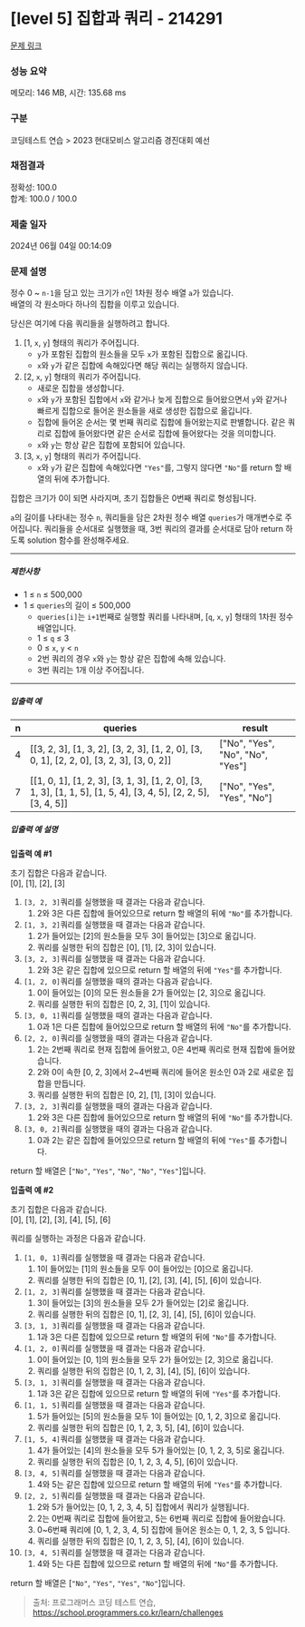 # [level 5] 집합과 쿼리 - 214291 

[문제 링크](https://school.programmers.co.kr/learn/courses/30/lessons/214291) 

### 성능 요약

메모리: 146 MB, 시간: 135.68 ms

### 구분

코딩테스트 연습 > 2023 현대모비스 알고리즘 경진대회 예선

### 채점결과

정확성: 100.0<br/>합계: 100.0 / 100.0

### 제출 일자

2024년 06월 04일 00:14:09

### 문제 설명

<p>정수 0 ~ <code>n-1</code>을 담고 있는 크기가 <code>n</code>인 1차원 정수 배열 <code>a</code>가 있습니다.<br>
배열의 각 원소마다 하나의 집합을 이루고 있습니다.</p>

<p>당신은 여기에 다음 쿼리들을 실행하려고 합니다.</p>

<ol>
<li>[1, <code>x</code>, <code>y</code>] 형태의 쿼리가 주어집니다. 

<ul>
<li><code>y</code>가 포함된 집합의 원소들을 모두 <code>x</code>가 포함된 집합으로 옮깁니다.</li>
<li><code>x</code>와 <code>y</code>가 같은 집합에 속해있다면 해당 쿼리는 실행하지 않습니다.</li>
</ul></li>
<li>[2, <code>x</code>, <code>y</code>] 형태의 쿼리가 주어집니다. 

<ul>
<li>새로운 집합을 생성합니다.</li>
<li><code>x</code>와 <code>y</code>가 포함된 집합에서 <code>x</code>와 같거나 늦게 집합으로 들어왔으면서 <code>y</code>와 같거나 빠르게 집합으로 들어온 원소들을 새로 생성한 집합으로 옮깁니다.</li>
<li>집합에 들어온 순서는 몇 번째 쿼리로 집합에 들어왔는지로 판별합니다. 같은 쿼리로 집합에 들어왔다면 같은 순서로 집합에 들어왔다는 것을 의미합니다.</li>
<li><code>x</code>와 <code>y</code>는 항상 같은 집합에 포함되어 있습니다.</li>
</ul></li>
<li>[3, <code>x</code>, <code>y</code>] 형태의 쿼리가 주어집니다. 

<ul>
<li><code>x</code>와 <code>y</code>가 같은 집합에 속해있다면 <code>"Yes"</code>를, 그렇지 않다면 <code>"No"</code>를 return 할 배열의 뒤에 추가합니다.</li>
</ul></li>
</ol>

<p>집합은 크기가 0이 되면 사라지며, 초기 집합들은 0번째 쿼리로 형성됩니다.</p>

<p><code>a</code>의 길이를 나타내는 정수 <code>n</code>, 쿼리들을 담은 2차원 정수 배열 <code>queries</code>가 매개변수로 주어집니다. 쿼리들을 순서대로 실행했을 때, 3번 쿼리의 결과를 순서대로 담아 return 하도록 solution 함수를 완성해주세요.</p>

<hr>

<h5>제한사항</h5>

<ul>
<li>1 ≤ <code>n</code> ≤ 500,000</li>
<li>1 ≤ <code>queries</code>의 길이 ≤ 500,000

<ul>
<li><code>queries[i]</code>는 <code>i+1</code>번째로 실행할 쿼리를 나타내며, [<code>q</code>, <code>x</code>, <code>y</code>] 형태의 1차원 정수 배열입니다.</li>
<li>1 ≤ <code>q</code> ≤ 3</li>
<li>0 ≤ <code>x</code>, <code>y</code> &lt; <code>n</code></li>
<li>2번 쿼리의 경우 <code>x</code>와 <code>y</code>는 항상 같은 집합에 속해 있습니다.</li>
<li>3번 쿼리는 1개 이상 주어집니다.</li>
</ul></li>
</ul>

<hr>

<h5>입출력 예</h5>
<table class="table">
        <thead><tr>
<th>n</th>
<th>queries</th>
<th>result</th>
</tr>
</thead>
        <tbody><tr>
<td>4</td>
<td>[[3, 2, 3], [1, 3, 2], [3, 2, 3], [1, 2, 0], [3, 0, 1], [2, 2, 0], [3, 2, 3], [3, 0, 2]]</td>
<td>["No", "Yes", "No", "No", "Yes"]</td>
</tr>
<tr>
<td>7</td>
<td>[[1, 0, 1], [1, 2, 3], [3, 1, 3], [1, 2, 0], [3, 1, 3], [1, 1, 5], [1, 5, 4], [3, 4, 5], [2, 2, 5], [3, 4, 5]]</td>
<td>["No", "Yes", "Yes", "No"]</td>
</tr>
</tbody>
      </table>
<h5>입출력 예 설명</h5>

<p><strong>입출력 예 #1</strong></p>

<p>초기 집합은 다음과 같습니다.<br>
[0], [1], [2], [3]</p>

<ol>
<li><code>[3, 2, 3]</code>쿼리를 실행했을 때 결과는 다음과 같습니다.

<ol>
<li>2와 3은 다른 집합에 들어있으므로 return 할 배열의 뒤에 <code>"No"</code>를 추가합니다.</li>
</ol></li>
<li><code>[1, 3, 2]</code>쿼리를 실행했을 때 결과는 다음과 같습니다.

<ol>
<li>2가 들어있는 [2]의 원소들을 모두 3이 들어있는 [3]으로 옮깁니다.</li>
<li>쿼리를 실행한 뒤의 집합은 [0], [1], [2, 3]이 있습니다.</li>
</ol></li>
<li><code>[3, 2, 3]</code>쿼리를 실행했을 때 결과는 다음과 같습니다.

<ol>
<li>2와 3은 같은 집합에 있으므로 return 할 배열의 뒤에 <code>"Yes"</code>를 추가합니다.</li>
</ol></li>
<li><code>[1, 2, 0]</code>쿼리를 실행했을 때의 결과는 다음과 같습니다.

<ol>
<li>0이 들어있는 [0]의 모든 원소들을 2가 들어있는 [2, 3]으로 옮깁니다.</li>
<li>쿼리를 실행한 뒤의 집합은 [0, 2, 3], [1]이 있습니다.</li>
</ol></li>
<li><code>[3, 0, 1]</code>쿼리를 실행했을 때의 결과는 다음과 같습니다.

<ol>
<li>0과 1은 다른 집합에 들어있으므로 return 할 배열의 뒤에 <code>"No"</code>를 추가합니다.</li>
</ol></li>
<li><code>[2, 2, 0]</code>쿼리를 실행했을 때의 결과는 다음과 같습니다.

<ol>
<li>2는 2번째 쿼리로 현재 집합에 들어왔고, 0은 4번째 쿼리로 현재 집합에 들어왔습니다.</li>
<li>2와 0이 속한 [0, 2, 3]에서 2~4번째 쿼리에 들어온 원소인 0과 2로 새로운 집합을 만듭니다.</li>
<li>쿼리를 실행한 뒤의 집합은 [0, 2], [1], [3]이 있습니다.</li>
</ol></li>
<li><code>[3, 2, 3]</code>쿼리를 실행했을 때의 결과는 다음과 같습니다.

<ol>
<li>2와 3은 다른 집합에 들어있으므로 return 할 배열의 뒤에 <code>"No"</code>를 추가합니다.</li>
</ol></li>
<li><code>[3, 0, 2]</code>쿼리를 실행했을 때의 결과는 다음과 같습니다.

<ol>
<li>0과 2는 같은 집합에 들어있으므로 return 할 배열의 뒤에 <code>"Yes"</code>를 추가합니다.</li>
</ol></li>
</ol>

<p>return 할 배열은 [<code>"No"</code>, <code>"Yes"</code>, <code>"No"</code>, <code>"No"</code>, <code>"Yes"</code>]입니다.</p>

<p><strong>입출력 예 #2</strong></p>

<p>초기 집합은 다음과 같습니다.<br>
[0], [1], [2], [3], [4], [5], [6]</p>

<p>쿼리를 실행하는 과정은 다음과 같습니다.</p>

<ol>
<li><code>[1, 0, 1]</code>쿼리를 실행했을 때 결과는 다음과 같습니다.

<ol>
<li>1이 들어있는 [1]의 원소들을 모두 0이 들어있는 [0]으로 옮깁니다.</li>
<li>쿼리를 실행한 뒤의 집합은 [0, 1], [2], [3], [4], [5], [6]이 있습니다.</li>
</ol></li>
<li><code>[1, 2, 3]</code>쿼리를 실행했을 때 결과는 다음과 같습니다.

<ol>
<li>3이 들어있는 [3]의 원소들을 모두 2가 들어있는 [2]로 옮깁니다.</li>
<li>쿼리를 실행한 뒤의 집합은 [0, 1], [2, 3], [4], [5], [6]이 있습니다.</li>
</ol></li>
<li><code>[3, 1, 3]</code>쿼리를 실행했을 때 결과는 다음과 같습니다.

<ol>
<li>1과 3은 다른 집합에 있으므로 return 할 배열의 뒤에 <code>"No"</code>를 추가합니다.</li>
</ol></li>
<li><code>[1, 2, 0]</code>쿼리를 실행했을 때 결과는 다음과 같습니다.

<ol>
<li>0이 들어있는 [0, 1]의 원소들을 모두 2가 들어있는 [2, 3]으로 옮깁니다.</li>
<li>쿼리를 실행한 뒤의 집합은 [0, 1, 2, 3], [4], [5], [6]이 있습니다.</li>
</ol></li>
<li><code>[3, 1, 3]</code>쿼리를 실행했을 때 결과는 다음과 같습니다.

<ol>
<li>1과 3은 같은 집합에 있으므로 return 할 배열의 뒤에 <code>"Yes"</code>를 추가합니다.</li>
</ol></li>
<li><code>[1, 1, 5]</code>쿼리를 실행했을 때 결과는 다음과 같습니다.

<ol>
<li>5가 들어있는 [5]의 원소들을 모두 1이 들어있는 [0, 1, 2, 3]으로 옮깁니다.</li>
<li>쿼리를 실행한 뒤의 집합은 [0, 1, 2, 3, 5], [4], [6]이 있습니다.</li>
</ol></li>
<li><code>[1, 5, 4]</code>쿼리를 실행했을 때 결과는 다음과 같습니다.

<ol>
<li>4가 들어있는 [4]의 원소들을 모두 5가 들어있는 [0, 1, 2, 3, 5]로 옮깁니다.</li>
<li>쿼리를 실행한 뒤의 집합은 [0, 1, 2, 3, 4, 5], [6]이 있습니다.</li>
</ol></li>
<li><code>[3, 4, 5]</code>쿼리를 실행했을 때 결과는 다음과 같습니다.

<ol>
<li>4와 5는 같은 집합에 있으므로 return 할 배열의 뒤에 <code>"Yes"</code>를 추가합니다.</li>
</ol></li>
<li><code>[2, 2, 5]</code>쿼리를 실행했을 때 결과는 다음과 같습니다.

<ol>
<li>2와 5가 들어있는 [0, 1, 2, 3, 4, 5] 집합에서 쿼리가 실행됩니다.</li>
<li>2는 0번째 쿼리로 집합에 들어왔고, 5는 6번째 쿼리로 집합에 들어왔습니다.</li>
<li>0~6번째 쿼리에 [0, 1, 2, 3, 4, 5] 집합에 들어온 원소는 0, 1, 2, 3, 5 입니다.</li>
<li>쿼리를 실행한 뒤의 집합은 [0, 1, 2, 3, 5], [4], [6]이 있습니다.</li>
</ol></li>
<li><code>[3, 4, 5]</code>쿼리를 실행했을 때 결과는 다음과 같습니다.

<ol>
<li>4와 5는 다른 집합에 있으므로 return 할 배열의 뒤에 <code>"No"</code>를 추가합니다.</li>
</ol></li>
</ol>

<p>return 할 배열은 [<code>"No"</code>, <code>"Yes"</code>, <code>"Yes"</code>, <code>"No"</code>]입니다.</p>


> 출처: 프로그래머스 코딩 테스트 연습, https://school.programmers.co.kr/learn/challenges